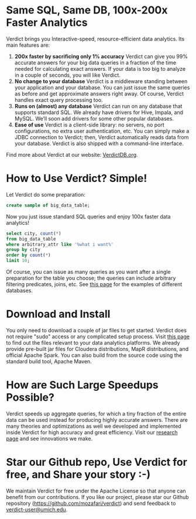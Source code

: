 # Same SQL, Same DB, 100x-200x Faster Analytics

Verdict brings you Interactive-speed, resource-efficient data analytics. Its main features are:

1. **200x faster by sacrificing only 1% accuracy**
   Verdict can give you 99% accurate answers for your big data queries in a fraction of the time needed for calculating exact answers. If your data is too big to analyze in a couple of seconds, you will like Verdict.
2. **No change to your database**
   Verdict is a middleware standing between your application and your database. You can just issue the same queries as before and get approximate answers right away. Of course, Verdict handles exact query processing too.
3. **Runs on (almost) any database**
   Verdict can run on any database that supports standard SQL. We already have drivers for Hive, Impala, and MySQL. We’ll soon add drivers for some other popular databases.
4. **Ease of use**
   Verdict is a client-side library: no servers, no port configurations, no extra user authentication, etc. You can simply make a JDBC connection to Verdict; then, Verdict automatically reads data from your database. Verdict is also shipped with a command-line interface.

Find more about Verdict at our website: [VerdictDB.org](http://verdictdb.org).


# How to Use Verdict? Simple!

Let Verdict do some preparation:

```sql
create sample of big_data_table;
```

Now you just issue standard SQL queries and enjoy 100x faster data analytics!

```sql
select city, count(*)
from big_data_table
where arbitrary_attr like '%what i want%'
group by city
order by count(*)
limit 10;
```

Of course, you can issue as many queries as you want after a single preparation for the table you choose; the queries can include arbitrary filtering predicates, joins, etc. See [this page](http://verdictdb.org/documentation/quick_start/) for the examples of different databases.


# Download and Install

You only need to download a couple of jar files to get started. Verdict does not require "sudo" access or any complicated setup process. Visit [this page](http://verdictdb.org/download/) to find out the files relevant to your data analytics platforms. We already provide pre-built jar files for Cloudera distributions, MapR distributions, and official Apache Spark. You can also build from the source code using the standard build tool, Apache Maven.


# How are Such Large Speedups Possible?

Verdict speeds up aggregate queries, for which a tiny fraction of the entire data can be used instead for producing highly accurate answers. There are many theories and optimizations as well we developed and implemented inside Verdict for high accuracy and great efficiency. Visit our [research page](http://verdictdb.org/documentation/research/) and see innovations we make.


# Star our Github repo, Use Verdict for free, and Share your story :-)

We maintain Verdict for free under the Apache License so that anyone can benefit from our contributions. If you like our project, please star our Github repository (https://github.com/mozafari/verdict) and send feedback to verdict-user@umich.edu.


